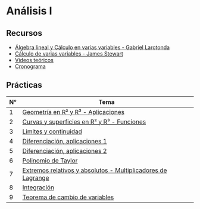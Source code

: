 # Análisis I

## Recursos
- [Álgebra lineal y Cálculo en varias variables - Gabriel Larotonda](https://github.com/blatth/analisis1/blob/main/Recursos/ALyCVV%20-%20Larotonda.pdf)
- [Cálculo de varias variables - James Stewart](https://github.com/blatth/analisis1/blob/main/Recursos/CVV%20-%20Stewart.pdf)
- [Videos teóricos](https://www.youtube.com/channel/UCI5eBiPN3BlTZIJ0YG3Q8_A/playlists)
- [Cronograma](https://github.com/blatth/analisis1/blob/main/Recursos/Cronograma.xlsx)

## Prácticas
| N° | Tema                                                                                          |
|---|----------------------------------------------------------------------------------------------|
| 1 | [Geometría en R² y R³ - Aplicaciones](https://github.com/blatth/analisis1/blob/main/Pr%C3%A1cticas/Practica%201-1C24.pdf)
| 2 | [Curvas y superficies en R² y R³ - Funciones](https://github.com/blatth/analisis1/blob/main/Pr%C3%A1cticas/Practica%202-1C24.pdf)
| 3 | [Limites y continuidad](https://github.com/blatth/analisis1/blob/main/Pr%C3%A1cticas/Practica%203-1C24.pdf)
| 4 | [Diferenciación, aplicaciones 1](https://github.com/blatth/analisis1/blob/main/Pr%C3%A1cticas/Practica%204-1C24.pdf)
| 5 | [Diferenciación, aplicaciones 2](https://github.com/blatth/analisis1/blob/main/Pr%C3%A1cticas/Practica%205-1C24.pdf)
| 6 | [Polinomio de Taylor](https://github.com/blatth/analisis1/blob/main/Pr%C3%A1cticas/Practica%206-1C24.pdf)
| 7 | [Extremos relativos y absolutos - Multiplicadores de Lagrange](https://github.com/blatth/analisis1/blob/main/Pr%C3%A1cticas/Practica%207-1C24.pdf)
| 8 | [Integración](https://github.com/blatth/analisis1/blob/main/Pr%C3%A1cticas/Practica%208-1C24.pdf)
| 9 | [Teorema de cambio de variables](https://github.com/blatth/analisis1/blob/main/Pr%C3%A1cticas/Practica%209-1C24.pdf)
